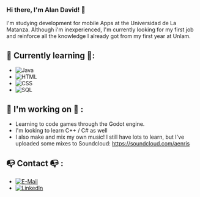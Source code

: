 ### Hi there, I'm Alan David! 👋

I'm studying development for mobile Apps at the Universidad de La Matanza. Although i'm inexperienced, I'm currently looking for my first job and reinforce all the knowledge I already got from my first year at Unlam.

## :palm_tree: Currently learning :palm_tree::
- ![Java](https://img.shields.io/badge/Java-f89820?style=for-the-badge&logo=java&logoColor=black&labelColor=FFFFFF )
- ![HTML](https://img.shields.io/badge/HTML5-e34c26?style=for-the-badge&logo=html5&logoColor=black&labelColor=FFFFFF )
- ![CSS](https://img.shields.io/badge/CSS3-264de4?style=for-the-badge&logo=css3&logoColor=black&labelColor=FFFFFF )
- ![SQL](https://img.shields.io/badge/MySQL-00758F?style=for-the-badge&logo=mysql&logoColor=black&labelColor=FFFFFF )


## :dragon_face: I'm working on :dragon_face: :
- Learning to code games through the Godot engine.
- I'm looking to learn C++ / C# as well
- I also make and mix my own music! I still have lots to learn, but I've uploaded some mixes to Soundcloud: https://soundcloud.com/aenris

## :mailbox_with_no_mail: Contact :mailbox_with_no_mail: :
- [![E-Mail](https://img.shields.io/badge/Gmail-alandavid223@gmail.com-3DDC84?style=for-the-badge&logo=gmail&logoColor=red&labelColor=ffffff )](mailto:alandavid223@gmail.com)
- [![LinkedIn](https://img.shields.io/badge/LinkedIn-Alan_David-0077B5?style=for-the-badge&logo=linkedin&logoColor=blue&labelColor=ffffff )](https://www.linkedin.com/in/alan-david-valdez-77966813a/)



<!--
**alan-david-223/alan-david-223** is a ✨ _special_ ✨ repository because its `README.md` (this file) appears on your GitHub profile.

-->

